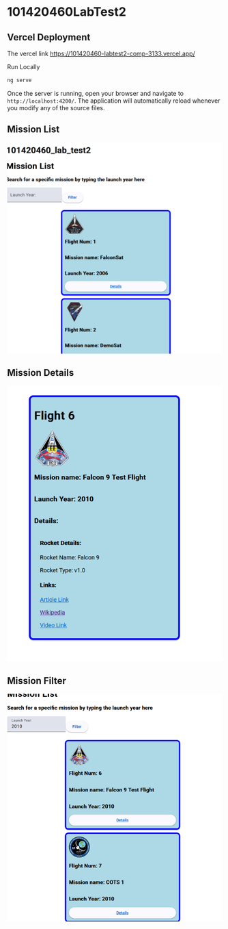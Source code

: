 # 101420460LabTest2

## Vercel Deployment

The vercel link
https://101420460-labtest2-comp-3133.vercel.app/

Run Locally
```bash
ng serve
```

Once the server is running, open your browser and navigate to `http://localhost:4200/`. The application will automatically reload whenever you modify any of the source files.
## Mission List
![alt text](mission-list.png)

## Mission Details
![alt text](mission-details.png)

## Mission Filter
![alt text](mission-filter-2010.png)

